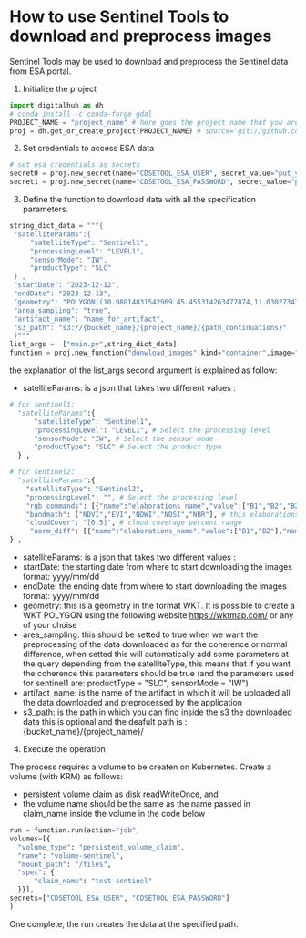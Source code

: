 # How to use Sentinel Tools to download and preprocess images

Sentinel Tools may be used to download and preprocess the Sentinel data from ESA portal.


1. Initialize the project

 ```Python
import digitalhub as dh
# conda install -c conda-forge gdal
PROJECT_NAME = "project_name" # here goes the project name that you are creating on the platform
proj = dh.get_or_create_project(PROJECT_NAME) # source="git://github.com/scc-digitalhu
```

2. Set credentials to access ESA data

```Python
# set esa credentials as secrets
secret0 = proj.new_secret(name="CDSETOOL_ESA_USER", secret_value="put_your_username_esa_credential_here") #credentials esa
secret1 = proj.new_secret(name="CDSETOOL_ESA_PASSWORD", secret_value="put_your_password_esa_credential_here") #credentials esa 

```

3. Define the function to download data with all the specification parameters.

 ```Python
string_dict_data = """{
  "satelliteParams":{
      "satelliteType": "Sentinel1",
      "processingLevel": "LEVEL1",
      "sensorMode": "IW",
      "productType": "SLC"
  } ,
  "startDate": "2023-12-12",
  "endDate": "2023-12-13",
  "geometry": "POLYGON((10.98014831542969 45.455314263477874,11.030273437500002 45.44808893044964,10.99937438964844 45.42014226680115,10.953025817871096 45.435803739956725,10.98014831542969 45.455314263477874))",
  "area_sampling": "true",
  "artifact_name": "name_for_artifact",
  "s3_path": "s3://{bucket_name}/{project_name}/{path_continuations}"
  }"""
list_args =  ["main.py",string_dict_data]
function = proj.new_function("donwload_images",kind="container",image="ghcr.io/tn-aixpa/sentinel-tools:0.3",command="python",args=list_args)
 ```
 the explanation of the list_args second argument  is explained as follow:
 - satelliteParams: is a json that takes two different values :
  
```Python
# for sentinel1:
  "satelliteParams":{
      "satelliteType": "Sentinel1",
      "processingLevel": "LEVEL1", # Select the processing level
      "sensorMode": "IW", # Select the sensor mode
      "productType": "SLC" # Select the product type
  } ,
```
 
  ```Python
  # for sentinel2:
    "satelliteParams":{
      "satelliteType": "Sentinel2",
      "processingLevel": "", # Select the processing level
      "rgb_commands": [{"name":"elaborations_name","value":["B1","B2","B2"]}], # this elaborations are optionals
      "bandmath": ["NDVI","EVI","NDWI","NDSI","NBR"], # this elaborations are optionals
      "cloudCover": "[0,5]", # cloud coverage percent range
       "norm_diff": [{"name":"elaborations_name","value":["B1","B2"],"name":"elaborations_name","value":["B1","B2"]}] # this elaborations are optionals
  } ,
  ```

 - satelliteParams: is a json that takes two different values :
 - startDate: the starting date from where to start downloading the images format: yyyy/mm/dd
 - endDate: the ending date from where to start downloading the images format: yyyy/mm/dd
 - geometry: this is a geometry in the format WKT. It is possible to create a WKT POLYGON using the following website https://wktmap.com/ or any of your choise
 - area_sampling: this should be setted to true when we want the preprocessing of the data downloaded as for the coherence or normal difference, when setted this will automatically add some parameters at the query depending from the satelliteType, this means that if you want the coherence this parameters should be true (and the parameters used for sentinel1 are: productType = "SLC", sensorMode = "IW")
 - artifact_name: is the name of the artifact in which it will be uploaded all the data downloaded and preprocessed by the application
 - s3_path: is the path in which you can find inside the s3 the downloaded data this is optional and the deafult path is : {bucket_name}/{project_name}/

4. Execute the operation

The process requires a volume to be createn on Kubernetes. Create a volume (with KRM) as follows:

-  persistent volume claim as disk  readWriteOnce, and 
-  the volume name should be the same as the name passed in claim_name inside the volume in the code below

  ```Python
 run = function.run(action="job",
  volumes=[{
    "volume_type": "persistent_volume_claim",
    "name": "volume-sentinel",
    "mount_path": "/files",
    "spec": {
        "claim_name": "test-sentinel"
    }}],
  secrets=["CDSETOOL_ESA_USER", "CDSETOOL_ESA_PASSWORD"]
)
 ```

 One complete, the run creates the data at the specified path. 

